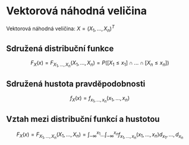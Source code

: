 # Vektorová náhodná veličina
Vektorová náhodná veličina: $X = (X_1, ..., X_n)^T$
## Sdružená distribuční funkce
$$
F_X(x) = F_{X_1, ..., X_n}(X_1, ..., X_n) = P([X_1 \le x_1] \; \cap \; ... \; \cap \; [X_n \le x_n])
$$
## Sdružená hustota pravděpodobnosti
$$
f_X(x) = f_{x_1,...,x_n}(x_1,...,x_n)
$$
## Vztah mezi distribuční funkcí a hustotou
$$
F_X(x) = F_{X_1, ..., X_n}(X_1, ..., X_n) = \int^{x_1}_{-\infty} ... \int^{x_n}_{-\infty} f_{x_1,...,x_n}(x_1,...,x_n) d_{x_1},...,d_{x_n}
$$
